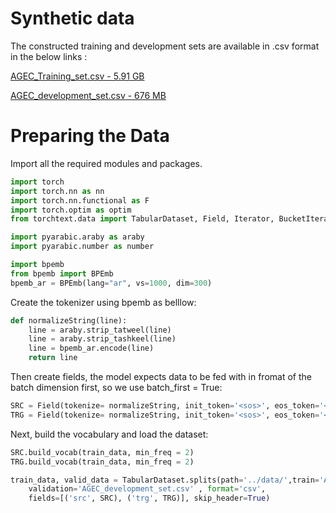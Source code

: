 # Synthetic data
The constructed training and development sets are available in .csv format in the below links :

[AGEC_Training_set.csv - 5.91 GB](https://drive.google.com/file/d/1tZq05b453lDsSLDCHQztM9eCCgN_gEah/view?usp=sharing)

[AGEC_development_set.csv - 676 MB](https://drive.google.com/file/d/1_6YFDlSkR7ifJ0P2DLuysKzrHBzCYnit/view?usp=sharing)

# Preparing the Data

Import all the required modules and packages.
 
```py
import torch
import torch.nn as nn
import torch.nn.functional as F
import torch.optim as optim
from torchtext.data import TabularDataset, Field, Iterator, BucketIterator, ReversibleField

import pyarabic.araby as araby
import pyarabic.number as number

import bpemb
from bpemb import BPEmb
bpemb_ar = BPEmb(lang="ar", vs=1000, dim=300) 
```
Create the tokenizer using bpemb as belllow:

```py
def normalizeString(line):
    line = araby.strip_tatweel(line)
    line = araby.strip_tashkeel(line)
    line = bpemb_ar.encode(line)
    return line
```

Then create fields, the model expects data to be fed with in fromat of the batch dimension first, so we use batch_first = True:

```py
SRC = Field(tokenize= normalizeString, init_token='<sos>', eos_token='<eos>',  batch_first=True) 
TRG = Field(tokenize= normalizeString, init_token='<sos>', eos_token='<eos>',  batch_first=True) 
```

Next, build the vocabulary and load the dataset:

````py
SRC.build_vocab(train_data, min_freq = 2)
TRG.build_vocab(train_data, min_freq = 2)

train_data, valid_data = TabularDataset.splits(path='../data/',train='AGEC_Training_set.csv',
    validation='AGEC_development_set.csv' , format='csv',
    fields=[('src', SRC), ('trg', TRG)], skip_header=True) 
